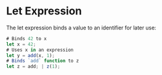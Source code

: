 # Let Expression

The let expression binds a value to an identifier for later use:

```js
# Binds 42 to x
let x = 42;
# Uses x in an expression
let y = add(x, 1);
# Binds `add` function to z
let z = add; | z(1);
```
